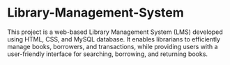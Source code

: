 # Library-Management-System
This project is a web-based Library Management System (LMS) developed using HTML, CSS, and MySQL database. It enables librarians to efficiently manage books, borrowers, and transactions, while providing users with a user-friendly interface for searching, borrowing, and returning books.
